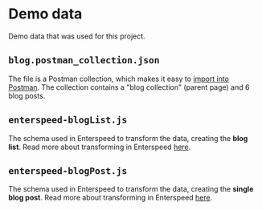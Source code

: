 # Demo data

Demo data that was used for this project.

## `blog.postman_collection.json`

The file is a Postman collection, which makes it easy to [import into Postman](https://learning.postman.com/docs/getting-started/importing-and-exporting-data/#importing-data-into-postman). The collection contains a "blog collection" (parent page) and 6 blog posts.

## `enterspeed-blogList.js`

The schema used in Enterspeed to transform the data, creating the **blog list**. Read more about transforming in Enterspeed [here](https://docs.enterspeed.com/transform).

## `enterspeed-blogPost.js`

The schema used in Enterspeed to transform the data, creating the **single blog post**. Read more about transforming in Enterspeed [here](https://docs.enterspeed.com/transform).

